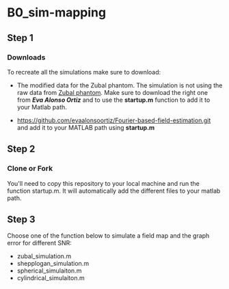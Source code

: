 # B0_sim-mapping

## Step 1
### Downloads
To recreate all the simulations make sure to download: 

* The modified data for the Zubal phantom. The simulation is not using the raw data from [Zubal phantom](https://noodle.med.yale.edu/zubal/info.htm). Make sure to download the right one from ***Eva Alonso Ortiz*** and to use the **startup.m** function to add it to your Matlab path.

* https://github.com/evaalonsoortiz/Fourier-based-field-estimation.git and add it to your MATLAB path using **startup.m**

## Step 2
### Clone or Fork

You'll need to copy this repository to your local machine and run the function startup.m. It will automatically add the different files to your matlab path.

## Step 3 
Choose one of the function below to simulate a field map and the graph error for different SNR:

* zubal_simulation.m
* shepplogan_simulation.m
* spherical_simulaiton.m
* cylindrical_simulaiton.m

